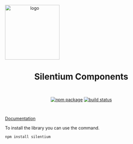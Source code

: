 <p align="center">
  <a href="https://silentium-lab.github.io/silentium/#/en/" target="_blank" rel="noopener noreferrer" style="display:flex">
      <img width="180" src="https://silentium-lab.github.io/silentium/assets/img/logo.svg" alt="logo">  
  </a>
</p>
<h1 align="center">Silentium Components</h1>
<br/>
<p align="center">
  <a href="https://npmjs.com/package/silentium"><img src="https://img.shields.io/npm/v/silentium-components.svg" alt="npm package"></a>
  <a href="https://github.com/silentium-lab/silentium-components/actions/workflows/node.js.yml"><img src="https://github.com/silentium-lab/silentium-components/actions/workflows/node.js.yml/badge.svg" alt="build status"></a>
</p>
<br/>

[Documentation](https://silentium-lab.github.io/silentium/#/en/)

To install the library you can use the command.

```bash
npm install silentium
```

